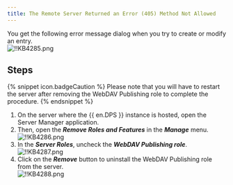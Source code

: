 ```yaml
---
title: The Remote Server Returned an Error (405) Method Not Allowed
---
```

You get the following error message dialog when you try to create or modify an entry.  
![!!KB4285.png](https://webdevolutions.azureedge.net/docs/en/kb/KB4285.png)

## Steps

{% snippet icon.badgeCaution %}
Please note that you will have to restart the server after removing the WebDAV Publishing role to complete the procedure.
{% endsnippet %}

1. On the server where the {{ en.DPS }} instance is hosted, open the Server Manager application.
1. Then, open the ***Remove Roles and Features*** in the ***Manage*** menu.  
![!!KB4286.png](https://webdevolutions.azureedge.net/docs/en/kb/KB4286.png)
1. In the ***Server Roles***, uncheck the ***WebDAV Publishing role***.  
![!!KB4287.png](https://webdevolutions.azureedge.net/docs/en/kb/KB4287.png)
1. Click on the ***Remove*** button to uninstall the WebDAV Publishing role from the server.  
![!!KB4288.png](https://webdevolutions.azureedge.net/docs/en/kb/KB4288.png)
